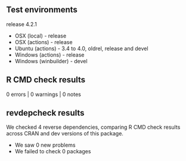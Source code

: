 ## Test environments

release 4.2.1

* OSX (local) - release
* OSX (actions) - release
* Ubuntu (actions) - 3.4 to 4.0, oldrel, release and devel
* Windows (actions) - release
* Windows (winbuilder) - devel

## R CMD check results

0 errors | 0 warnings | 0 notes

## revdepcheck results

We checked 4 reverse dependencies, comparing R CMD check results across CRAN and dev versions of this package.

 * We saw 0 new problems
 * We failed to check 0 packages
